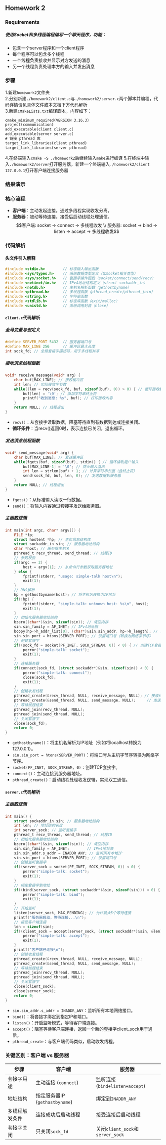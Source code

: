 ## Homework 2
### Requirements
##### 使用Socket和多线程编程编写一个聊天程序，功能：
- 包含一个server程序和一个client程序
- 每个程序可以包含多个线程
- 一个线程负责接收并显示对方发送的消息
- 另一个线程负责处理本方的输入并发出消息
### 步骤
1.新建`homework2`文件夹 \
2.分别新建`./homework2/client.c`与`./homework2/server.c`两个脚本并编程，代码详情请见具体文件或本文档下方代码解析  
3.新建`CMakeLists.txt`编译脚本，内容如下：
```txt
cmake_minimum_required(VERSION 3.16.3)
project(communication)
add_executable(client client.c) 
add_executable(server server.c) 
# 链接 pthread 库
target_link_libraries(client pthread)
target_link_libraries(server pthread)
```
4.在终端输入`cmake -S ./homework2`后继续输入`make`进行编译
5.在终端中输入`./homework2/server`打开服务器，新建一个终端输入`./homework2/client 127.0.0.1`打开客户端连接服务器
### 结果演示
### 核心流程
- **客户端**：主动发起连接，通过多线程实现收发分离。
- **服务器**：被动等待连接，接受后启动线程处理通信。
$$客户端: socket -> connect -> 多线程收发 \\
服务器: socket -> bind -> listen -> accept -> 多线程收发$$
### 代码解析
#### 头文件引入解释
```c
#include <stdio.h>        // 标准输入输出函数
#include <sys/types.h>    // 系统数据类型定义（如socket相关类型）
#include <sys/socket.h>   // 套接字操作函数（socket/connect/send/recv）
#include <netinet/in.h>   // IPv4地址结构定义（struct sockaddr_in）
#include <netdb.h>        // 主机名解析函数（gethostbyname）
#include <pthread.h>      // 多线程函数（pthread_create/pthread_join）
#include <string.h>       // 字符串函数
#include <stdlib.h>       // 标准库函数（exit/malloc）
#include <unistd.h>       // 系统调用封装（close）
```
#### `client.c`代码解析
##### 全局变量与宏定义
```c
#define SERVER_PORT 5432  // 服务器端口号
#define MAX_LINE 256      // 缓冲区最大长度
int sock_fd; // 全局套接字描述符，用于多线程共享
```
##### 接收消息线程函数
```c
void* receive_message(void* arg) {
    char buf[MAX_LINE]; // 接收缓冲区
    int len; // 实际接收字节数
    while((len = recv(sock_fd, buf, sizeof(buf), 0)) > 0) { // 循环接收数据
        buf[len] = '\0'; // 添加字符串终止符
        printf("收到消息: %s", buf); // 打印接收内容
    }
    return NULL; // 线程退出
}
```
- `recv()`：从套接字读取数据，阻塞等待直到有数据到达或连接关闭。
- **循环条件**：当recv()返回0时，表示连接已关闭，退出循环。
##### 发送消息线程函数
```c
void* send_message(void* arg) {
    char buf[MAX_LINE]; // 发送缓冲区
    while(fgets(buf, sizeof(buf), stdin)) { // 循环读取用户输入
        buf[MAX_LINE-1] = '\0'; // 防止输入溢出
        int len = strlen(buf) + 1; // 计算字符串长度（含终止符）
        send(sock_fd, buf, len, 0); // 发送数据到服务器
    }
    return NULL; // 线程退出
}
```
- `fgets()`：从标准输入读取一行数据。
- `send()`：将输入内容通过套接字发送给服务器。
##### 主函数逻辑
```c
int main(int argc, char* argv[]) {
    FILE *fp;
    struct hostent *hp; // 主机信息结构体
    struct sockaddr_in sin; // 服务器地址结构
    char *host; // 服务器主机名
    pthread_t recv_thread, send_thread; // 线程ID
    // 参数校验
    if(argc == 2) {
        host = argv[1]; // 从命令行参数获取服务器地址
    } else {
        fprintf(stderr, "usage: simple-talk host\n");
        exit(1);
    }
    // DNS解析
    hp = gethostbyname(host); // 将主机名转换为IP地址
    if(!hp) {
        fprintf(stderr, "simple-talk: unknown host: %s\n", host);
        exit(1);
    }
    // 初始化服务器地址结构
    bzero((char*)&sin, sizeof(sin)); // 清空内存
    sin.sin_family = AF_INET; // IPv4地址族
    bcopy(hp->h_addr_list[0], (char*)&sin.sin_addr, hp->h_length); // 复制IP地址
    sin.sin_port = htons(SERVER_PORT); // 设置端口号（转换为网络字节序）
    // 创建套接字
    if((sock_fd = socket(PF_INET, SOCK_STREAM, 0)) < 0) { // 创建TCP套接字
        perror("simple-talk: socket");
        exit(1);
    }
    // 连接服务器
    if(connect(sock_fd, (struct sockaddr*)&sin, sizeof(sin)) < 0) {
        perror("simple-talk: connect");
        close(sock_fd);
        exit(1);
    }
    // 创建收发线程
    pthread_create(&recv_thread, NULL, receive_message, NULL); // 接收线程
    pthread_create(&send_thread, NULL, send_message, NULL);     // 发送线程
    // 等待线程结束
    pthread_join(recv_thread, NULL);
    pthread_join(send_thread, NULL);
    // 关闭套接字
    close(sock_fd);
    return 0;
}
```
- `gethostbyname()`：将主机名解析为IP地址（例如将localhost转换为127.0.0.1）。
- `sin.sin_port = htons(SERVER_PORT)`：将端口号从主机字节序转换为网络字节序。
- `socket(PF_INET, SOCK_STREAM, 0)`：创建TCP套接字。
- `connect()`：主动连接到服务器地址。
- `pthread_create()`：启动线程处理收发逻辑，实现双工通信。
#### `server.c`代码解析
##### 主函数逻辑
```c
int main() {
    struct sockaddr_in sin; // 服务器地址结构
    int len; // 地址结构长度
    int server_sock; // 监听套接字
    pthread_t recv_thread, send_thread; // 线程ID
    // 初始化服务器地址结构
    bzero((char*)&sin, sizeof(sin)); // 清空内存
    sin.sin_family = AF_INET;        // IPv4地址族
    sin.sin_addr.s_addr = INADDR_ANY; // 监听所有本地IP
    sin.sin_port = htons(SERVER_PORT); // 设置端口号
    // 创建监听套接字
    if((server_sock = socket(PF_INET, SOCK_STREAM, 0)) < 0) {
        perror("simple-talk: socket");
        exit(1);
    }
    // 绑定套接字到地址
    if((bind(server_sock, (struct sockaddr*)&sin, sizeof(sin))) < 0) {
        perror("simple-talk: bind");
        exit(1);
    }
    // 开始监听
    listen(server_sock, MAX_PENDING); // 允许最大5个等待连接
    printf("服务器启动，等待连接...\n");
    // 接受客户端连接
    len = sizeof(sin);
    if((client_sock = accept(server_sock, (struct sockaddr*)&sin, &len)) < 0) {
        perror("simple-talk: accept");
        exit(1);
    }
    printf("客户端已连接\n");
    // 创建收发线程
    pthread_create(&recv_thread, NULL, receive_message, NULL);
    pthread_create(&send_thread, NULL, send_message, NULL);
    // 等待线程结束
    pthread_join(recv_thread, NULL);
    pthread_join(send_thread, NULL);
    // 关闭套接字
    close(client_sock);
    close(server_sock);
    return 0;
}
```
- `sin.sin_addr.s_addr = INADDR_ANY`：监听所有本地网络接口。
- `bind()`：将套接字绑定到指定IP和端口。
- `listen()`：开启监听模式，等待客户端连接。
- `accept()`：阻塞等待客户端连接，返回一个新的套接字client_sock用于通信。
- `pthread_create`：与客户端代码类似，启动收发线程。

### 关键区别：客户端 vs 服务器
|步骤|客户端|服务器|
|---|---|---|
|套接字用途|主动连接 (`connect`)|监听连接 (`bind+listen+accept`)|
|地址结构|指定服务器IP (`gethostbyname`)|绑定到`INADDR_ANY`|
|多线程触发条件|连接成功后启动线程|接受连接后启动线程|
|套接字关闭|只关闭`sock_fd`|关闭`client_sock`和`server_sock`|